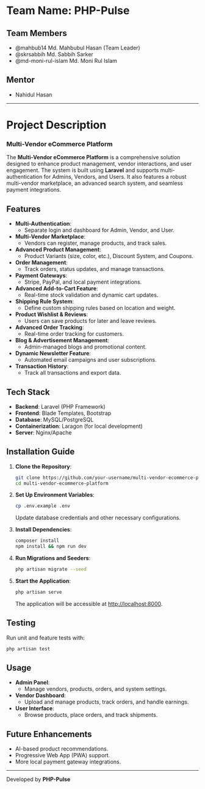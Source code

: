# Team Name: PHP-Pulse

## Team Members
- @mahbub14 Md. Mahbubul Hasan (Team Leader)
- @skrsabbih Md. Sabbih Sarker
- @md-moni-rul-islam Md. Moni Rul Islam

## Mentor
- Nahidul Hasan

---

# Project Description
### Multi-Vendor eCommerce Platform

The **Multi-Vendor eCommerce Platform** is a comprehensive solution designed to enhance product management, vendor interactions, and user engagement. The system is built using **Laravel** and supports multi-authentication for Admins, Vendors, and Users. It also features a robust multi-vendor marketplace, an advanced search system, and seamless payment integrations.

## Features

- **Multi-Authentication**:
  - Separate login and dashboard for Admin, Vendor, and User.
- **Multi-Vendor Marketplace**:
  - Vendors can register, manage products, and track sales.
- **Advanced Product Management**:
  - Product Variants (size, color, etc.), Discount System, and Coupons.
- **Order Management**:
  - Track orders, status updates, and manage transactions.
- **Payment Gateways**:
  - Stripe, PayPal, and local payment integrations.
- **Advanced Add-to-Cart Feature**:
  - Real-time stock validation and dynamic cart updates.
- **Shipping Rule System**:
  - Define custom shipping rules based on location and weight.
- **Product Wishlist & Reviews**:
  - Users can save products for later and leave reviews.
- **Advanced Order Tracking**:
  - Real-time order tracking for customers.
- **Blog & Advertisement Management**:
  - Admin-managed blogs and promotional content.
- **Dynamic Newsletter Feature**:
  - Automated email campaigns and user subscriptions.
- **Transaction History**:
  - Track all transactions and export data.


## Tech Stack

- **Backend**: Laravel (PHP Framework)
- **Frontend**: Blade Templates, Bootstrap
- **Database**: MySQL/PostgreSQL
- **Containerization**: Laragon (for local development)
- **Server**: Nginx/Apache

## Installation Guide

1. **Clone the Repository**:
   ```bash
   git clone https://github.com/your-username/multi-vendor-ecommerce-platform.git
   cd multi-vendor-ecommerce-platform
   ```

2. **Set Up Environment Variables**:
   ```bash
   cp .env.example .env
   ```
   Update database credentials and other necessary configurations.

3. **Install Dependencies**:
   ```bash
   composer install
   npm install && npm run dev
   ```

4. **Run Migrations and Seeders**:
   ```bash
   php artisan migrate --seed
   ```

5. **Start the Application**:
   ```bash
   php artisan serve
   ```
   The application will be accessible at [http://localhost:8000](http://localhost:8000).

## Testing

Run unit and feature tests with:
```bash
php artisan test
```

## Usage

- **Admin Panel**:
  - Manage vendors, products, orders, and system settings.
- **Vendor Dashboard**:
  - Upload and manage products, track orders, and handle earnings.
- **User Interface**:
  - Browse products, place orders, and track shipments.

## Future Enhancements

- AI-based product recommendations.
- Progressive Web App (PWA) support.
- More local payment gateway integrations.

---

Developed by **PHP-Pulse**

